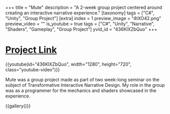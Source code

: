 +++
title = "Mute"
description = "A 2-week group project centered around creating an interactive narrative experience."
[taxonomy]
tags = ["C#", "Unity", "Group Project"]
[extra]
index = 1
preview_image = "4tXO42.png"
preview_video = ""
is_youtube = true
tags = ["C#", "Unity", "Narrative", "Shaders", "Gameplay", "Group Project"]
yvid_id = "436KlXZbQuo"
+++

# [Project Link](https://levisulmann.itch.io/mute)

{{youtube(id="436KlXZbQuo", width="1280", height="720", class="youtube-video")}}


Mute was a group project made as part of two week-long seminar on the subject of Transformative Interactive Narrative Design. My role in the group was as a programmer for the mechanics and shaders showcased in the experience.

{{gallery()}}